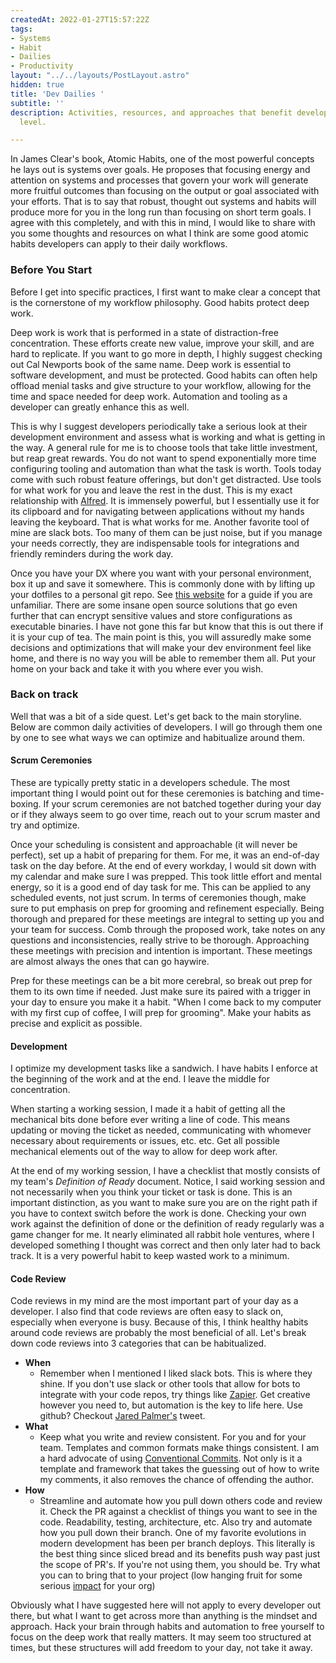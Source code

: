 ```yaml
---
createdAt: 2022-01-27T15:57:22Z
tags:
- Systems
- Habit
- Dailies
- Productivity
layout: "../../layouts/PostLayout.astro"
hidden: true
title: 'Dev Dailies '
subtitle: ''
description: Activities, resources, and approaches that benefit developers of any
  level.

---
```

In James Clear's book, Atomic Habits,  one of the most powerful concepts he lays out is systems over goals. He proposes that focusing energy and attention on systems and processes that govern your work will generate  more fruitful outcomes than focusing on the output or goal associated with your efforts. That is to say that robust, thought out systems and habits will produce more for you in the long run than focusing on short term goals. I agree with this completely, and with this in mind, I would like to share with you some thoughts and resources on what I think are some good atomic habits developers can apply to their daily workflows.

### Before You Start

Before I get into specific practices, I first want to make clear a concept that is the cornerstone of my workflow philosophy. Good habits protect deep work.

Deep work is work that is performed in a state of distraction-free concentration. These efforts create new value, improve your skill, and are hard to replicate. If you want to go more in depth, I highly suggest checking out Cal Newports book of the same name. Deep work is essential to software development, and must be protected. Good habits can often help offload menial tasks and give structure to your workflow, allowing for the time and space needed for deep work. Automation and tooling as a developer can greatly enhance this as well. 

This is why I suggest developers periodically take a serious look at their development environment and assess what is working and what is getting in the way. A general rule for me is to choose tools that take little investment, but reap great rewards. You do not want to spend exponentially more time configuring tooling and automation than what the task is worth. Tools today come with such robust feature offerings, but don't get distracted. Use tools for what work for you and leave the rest in the dust. This is my exact relationship with [Alfred](https://www.alfredapp.com/ "Alfred"). It is immensely powerful, but I essentially use it for its clipboard and for navigating between applications without my hands leaving the keyboard. That is what works for me. Another favorite tool of mine are slack bots. Too many of them can be just noise, but if you manage your needs correctly, they are indispensable tools for integrations and friendly reminders during the work day.

Once you have your DX where you want with your personal environment, box it up and save it somewhere. This is commonly done with by lifting up your dotfiles to a personal git repo. See [this website](https://dotfiles.github.io/) for a guide if you are unfamiliar. There are some insane open source solutions that go even further  that can encrypt sensitive values and store configurations as executable binaries. I have not gone this far but know that this is out there if it is your cup of tea. The main point is this, you will assuredly make some decisions and optimizations that will make your dev environment feel like home, and there is no way you will be able to remember them all. Put your home on your back and take it with you where ever you wish.

### Back on track

Well that was a bit of a side quest. Let's get back to the main storyline. Below are common daily activities of developers. I will go through them one by one to see what ways we can optimize and habitualize around them.

#### Scrum Ceremonies

These are typically pretty static in a developers schedule. The most important thing I would point out for these ceremonies is batching and time-boxing. If your scrum ceremonies are not batched together during your day or if they always seem to go over time, reach out to your scrum master and try and optimize.

Once your scheduling is consistent and approachable (it will never be perfect), set up a habit of preparing for them. For me, it was an end-of-day task on the day before. At the end of every workday, I would sit down with my calendar and make sure I was prepped. This took little effort and mental energy, so it is a good end of day task for me. This can be applied to any scheduled events, not just scrum. In terms of ceremonies though, make sure to put emphasis on prep for grooming and refinement especially. Being thorough and prepared for these meetings are integral to setting up you and your team for success. Comb through the proposed work, take notes on any questions and inconsistencies, really strive to be thorough. Approaching these meetings with precision and intention is important. These meetings are almost always the ones that can go haywire. 

Prep for these meetings can be a bit more cerebral, so break out prep for them to its own time if needed. Just make sure its paired with a trigger in your day to ensure you make it a habit. "When I come back to my computer with my first cup of coffee, I will prep for grooming". Make your habits as precise and explicit as possible.

#### Development

I optimize my development tasks like a sandwich. I have habits I enforce at the beginning of the work and at the end. I leave the middle for concentration.

When starting a working session, I made it a habit of getting all the mechanical bits done before ever writing a line of code. This means updating or moving the ticket as needed, communicating with whomever necessary about requirements or issues, etc. etc. Get all possible mechanical elements out of the way to allow for deep work after. 

At the end of my working session, I have a checklist that mostly consists of my team's _Definition of Ready_ document. Notice, I said working session and not necessarily when you think your ticket or task is done. This is an important distinction, as you want to make sure you are on the right path if you have to context switch before the work is done. Checking your own work against the definition of done or the definition of ready regularly was a game changer for me. It nearly eliminated all rabbit hole ventures, where I developed something I thought was correct and then only later had to back track. It is a very powerful habit to keep wasted work to a minimum. 

#### Code Review

Code reviews in my mind are the most important part of your day as a developer. I also find that code reviews are often easy to slack on, especially when everyone is busy. Because of this, I think healthy habits around code reviews are probably the most beneficial of all. Let's break down code reviews into 3 categories that can be habitualized.

* **When**
  *  Remember when I mentioned I liked slack bots. This is where they shine. If you don't use slack or other tools that allow for bots to integrate with your code repos, try things like [Zapier](https://zapier.com/). Get creative however you need to, but automation is the key to life here. Use github? Checkout [Jared Palmer's](https://twitter.com/jaredpalmer/status/1486403287867867144) tweet.
* **What**
  * Keep what you write and review consistent. For you and for your team. Templates and common formats make things consistent. I am a hard advocate of using [Conventional Commits](https://www.conventionalcommits.org/en/v1.0.0/). Not only is it a template and framework that takes the guessing out of how to write my comments, it also removes the chance of offending the author. 
* **How**
  * Streamline and automate how you pull down others code and review it. Check the PR against a checklist of things you want to see in the code. Readability, testing, architecture, etc. Also try and automate how you pull down their branch. One of my favorite evolutions in modern development has been per branch deploys. This literally is the best thing since sliced bread and its benefits push way past just the scope of PR's. If you're not using them, you should be. Try what you can to bring that to your project (low hanging fruit for some serious [impact](https://calinennis.dev/musings/the-secrets-of-seniority) for your org)

Obviously what I have suggested here will not apply to every developer out there, but what I want to get across more than anything is the mindset and approach. Hack your brain through habits and automation to free yourself to focus on the deep work that really matters. It may seem too structured at times, but these structures will add freedom to your day, not take it away.
